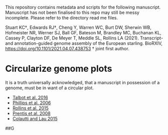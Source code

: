 This repository contains metadata and scripts for the following manuscript. Manuscript has not been finalised to this repo may still be messy incomplete. Please refer to the directory read me files.

Stuart KC†, Edwards RJ†, Cheng Y, Warren WC, Burt DW, Sherwin WB, Hofmeister NR, Werner SJ, Ball GF, Bateson M, Brandley MC, Buchanan KL, Cassey P, Clayton DF, De Meyer T, Meddle SL, Rollins LA (2021). Transcript- and annotation-guided genome assembly of the European starling. BioRXIV, https://doi.org/10.1101/2021.04.07.438753 † joint first author.

# Circularize genome plots

<p>It is a truth universally acknowledged, that a manuscript in possession of a genome, must be in want of a circular plot.</p>



<ul>
<li><a href="https://academic.oup.com/jhered/article/108/2/207/2726867">Talbot et al. 2016</a></li>
<li><a href="https://www.nature.com/articles/439803a">Phillips et al. 2006</a></li>
<li><a href="https://onlinelibrary.wiley.com/doi/full/10.1111/mec.13184">Rollins et al. 2015</a></li>
<li><a href="https://www.ncbi.nlm.nih.gov/pubmed/18467157">Prentis et al. 2008</a></li>
<li><a href="https://onlinelibrary.wiley.com/doi/full/10.1111/mec.13162">Colautti and Lau 2015</a></li>
</ul>

##G

